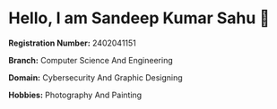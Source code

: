 # Hello, I am **Sandeep Kumar Sahu** 👋

**Registration Number:** 2402041151

**Branch:** Computer Science And Engineering

**Domain:** Cybersecurity And Graphic Designing 

**Hobbies:** Photography And Painting